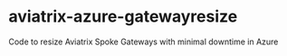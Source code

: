 # aviatrix-azure-gatewayresize
Code to resize Aviatrix Spoke Gateways with minimal downtime in Azure 
